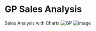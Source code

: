 # GP Sales Analysis
Sales Analysis with Charts
![GP](https://github.com/user-attachments/assets/aed78ce1-daee-47eb-a6b7-f6cb47205329)
![image](https://github.com/user-attachments/assets/2fa9f12a-6365-4bf1-9b71-6be3212c4cb2)
